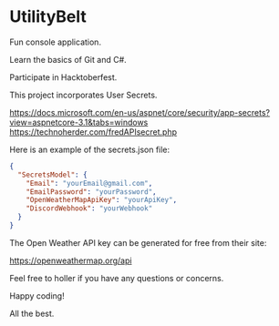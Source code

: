 # UtilityBelt
Fun console application.

Learn the basics of Git and C#.

Participate in Hacktoberfest.

This project incorporates User Secrets.

https://docs.microsoft.com/en-us/aspnet/core/security/app-secrets?view=aspnetcore-3.1&tabs=windows
https://technoherder.com/fredAPIsecret.php

Here is an example of the secrets.json file:
```json
{
  "SecretsModel": {
    "Email": "yourEmail@gmail.com",
    "EmailPassword": "yourPassword",
    "OpenWeatherMapApiKey": "yourApiKey",
    "DiscordWebhook": "yourWebhook"
  }
}
```

The Open Weather API key can be generated for free from their site:

https://openweathermap.org/api

Feel free to holler if you have any questions or concerns.

Happy coding!

All the best.